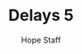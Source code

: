 ---
image: /assets/img/kl/kl_delays_5.png
title: Delays 5
number: 5
categories:
  - Meditations
  - Difficulty
  - Delays
author: Hope Staff
notes: Delays 5
embed: >-
  EMBED_GOES_HERE
transcript: >-
  SOME LINES OF TEXT START HERE
---